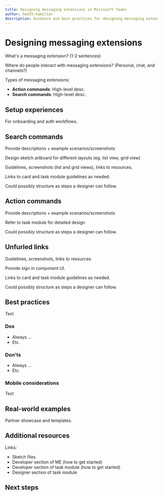 ```yaml
---
title: Designing messaging extensions in Microsoft Teams
author: heath-hamilton
description: Guidance and best practices for designing messaging extensions in a Microsoft Teams app.
---
```

# Designing messaging extensions

What's a messaging extension? (1-2 sentences)

Where do people interact with messaging extensions? (Personal, chat, and channels?)

Types of messaging extensions:

* **Action commands**: High-level desc.
* **Search commands**: High-level desc.

## Setup experiences

For onboarding and auth workflows.

## Search commands

Provide descriptions + example scenarios/screenshots

Design sketch artboard for different layouts (eg. list view, grid view)

Guidelines, screenshots (list and grid views), links to resources.

Links to card and task module guidelines as needed.

Could possibly structure as steps a designer can follow.

## Action commands

Provide descriptions + example scenarios/screenshots

Refer to task module for detailed design

Could possibly structure as steps a designer can follow.

## Unfurled links

Guidelines, screenshots, links to resources.

Provide sign in component UI.

Links to card and task module guidelines as needed.

Could possibly structure as steps a designer can follow.

## Best practices

Text

### Dos

* Always ...
* Etc.

### Don'ts

* Always ...
* Etc.

### Mobile considerations

Text

## Real-world examples

Partner showcase and templates.

## Additional resources

Links:

* Sketch files
* Developer section of ME (how to get started)
* Developer section of task module (how to get started)
* Designer section of task module

## Next steps
